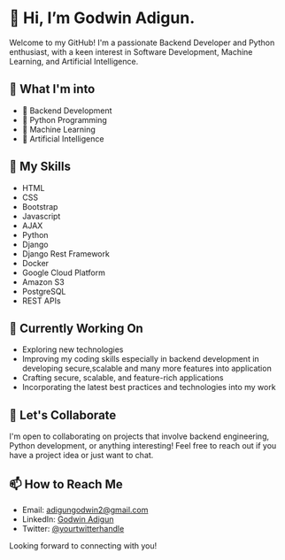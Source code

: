 # 👋 Hi, I’m Godwin Adigun.

Welcome to my GitHub! I'm a passionate Backend Developer and Python enthusiast, with a keen interest in Software Development, Machine Learning, and Artificial Intelligence.

## 👀 What I'm into

- 🚀 Backend Development
- 🐍 Python Programming
- 🤖 Machine Learning
- 🧠 Artificial Intelligence

## 🌱 My Skills

- HTML
- CSS
- Bootstrap
- Javascript
- AJAX
- Python
- Django
- Django Rest Framework
- Docker
- Google Cloud Platform
- Amazon S3
- PostgreSQL
- REST APIs

## 💼 Currently Working On

- Exploring new technologies
- Improving my coding skills especially in backend development in developing secure,scalable and many more features into application
- Crafting secure, scalable, and feature-rich applications
- Incorporating the latest best practices and technologies into my work

## 💞 Let's Collaborate

I'm open to collaborating on projects that involve backend engineering, Python development, or anything interesting! Feel free to reach out if you have a project idea or just want to chat.

## 📫 How to Reach Me

- Email: adigungodwin2@gmail.com
- LinkedIn: [Godwin Adigun](https://linkedin.com/in/godwin-adigun-b5a138219)
- Twitter: [@yourtwitterhandle](https://twitter.com/toshirothethird)

Looking forward to connecting with you!

<!---
Goddy01/Goddy01 is a ✨ special ✨ repository because its `README.md` (this file) appears on your GitHub profile.
You can click the Preview link to take a look at your changes.
--->
